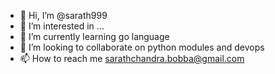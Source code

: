 - 👋 Hi, I’m @sarath999
- 👀 I’m interested in ...
- 🌱 I’m currently learning go language
- 💞️ I’m looking to collaborate on python modules and devops
- 📫 How to reach me sarathchandra.bobba@gmail.com

<!---
sarath999/sarath999 is a ✨ special ✨ repository because its `README.md` (this file) appears on your GitHub profile.
You can click the Preview link to take a look at your changes.
--->
